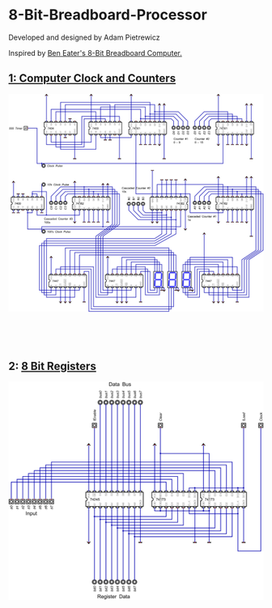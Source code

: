 # 8-Bit-Breadboard-Processor

Developed and designed by Adam Pietrewicz

Inspired by [Ben Eater's 8-Bit Breadboard Computer.](https://eater.net/8bit)

## [1: Computer Clock and Counters](https://github.com/pietrea2/8-Bit-Breadboard-Processor/tree/main/1.%20555%20Clock%20and%20Counters)

![555 Clock and Counters](https://github.com/pietrea2/8-Bit-Breadboard-Processor/blob/main/1.%20555%20Clock%20and%20Counters/555%20timer.png)

&nbsp;
&nbsp;

&nbsp;
&nbsp;

## 2: [8 Bit Registers](https://github.com/pietrea2/8-Bit-Breadboard-Processor/tree/main/2.%208%20Bit%20Registers)

![8 Bit Register Schematic](https://github.com/pietrea2/8-Bit-Breadboard-Processor/blob/main/2.%208%20Bit%20Registers/8%20bit%20register.png)

&nbsp;
&nbsp;
